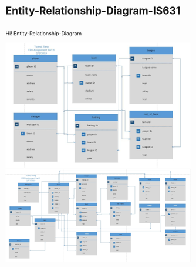 # Entity-Relationship-Diagram-IS631
<!DOCTYPE html>
<html>

  <head>
    <meta charset='utf-8' />
    <meta http-equiv="X-UA-Compatible" content="chrome=1" />
    <meta name="description" content="Home Page : My Github Web" />

<div id="main_content_wrap" class="outer">
    <section id="main_content" class="inner">
    <br />
     Hi! Entity-Relationship-Diagram <br /><br />
    <img src="/2.2.2019.jpg" alt="HTML5 Icon" >
    <img src="/2.17.2019.jpg" alt="HTML5 Icon" >

</div>




  </body>
</html>
